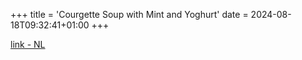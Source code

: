 +++
title = 'Courgette Soup with Mint and Yoghurt'
date = 2024-08-18T09:32:41+01:00
+++

[link - NL](https://www.ah.nl/allerhande/recept/R-R1197020/gegrilde-courgettesoep-met-munt-en-yoghurt)
